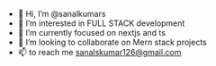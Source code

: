 - 👋 Hi, I’m @sanalkumars
- 👀 I’m interested in FULL STACK development
- 🌱 I’m currently  focused on nextjs and ts
- 💞️ I’m looking to collaborate on Mern stack projects
- 📫  to reach me sanalskumar126@gmail.com

<!---
sanalkumars/sanalkumars is a ✨ special ✨ repository because its `README.md` (this file) appears on your GitHub profile.
You can click the Preview link to take a look at your changes.
--->
